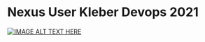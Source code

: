 # Nexus User Kleber Devops 2021

[![IMAGE ALT TEXT HERE](https://img.youtube.com/vi/Zl8Gol7oOgI/0.jpg)](https://www.youtube.com/watch?v=Zl8Gol7oOgI)
